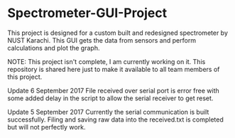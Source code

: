 # Spectrometer-GUI-Project
This project is designed for a custom built and redesigned spectrometer by NUST Karachi. This GUI gets the data from sensors and perform calculations and plot the graph.

NOTE: This project isn't complete, I am currently working on it. This repository is shared here just to make it available to all team members of this project.

Update 6 September 2017
File received over serial port is error free with some added delay in the script to allow the serial receiver to get reset.

Update 5 September 2017
Currently the serial communication is built successfully. Filing and saving raw data into the received.txt is completed but will not perfectly work.
